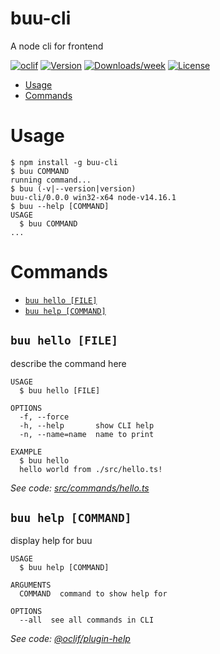 buu-cli
=======

A node cli for frontend

[![oclif](https://img.shields.io/badge/cli-oclif-brightgreen.svg)](https://oclif.io)
[![Version](https://img.shields.io/npm/v/buu-cli.svg)](https://npmjs.org/package/buu-cli)
[![Downloads/week](https://img.shields.io/npm/dw/buu-cli.svg)](https://npmjs.org/package/buu-cli)
[![License](https://img.shields.io/npm/l/buu-cli.svg)](https://github.com/dedoyle/buu-cli/blob/master/package.json)

<!-- toc -->
* [Usage](#usage)
* [Commands](#commands)
<!-- tocstop -->
# Usage
<!-- usage -->
```sh-session
$ npm install -g buu-cli
$ buu COMMAND
running command...
$ buu (-v|--version|version)
buu-cli/0.0.0 win32-x64 node-v14.16.1
$ buu --help [COMMAND]
USAGE
  $ buu COMMAND
...
```
<!-- usagestop -->
# Commands
<!-- commands -->
* [`buu hello [FILE]`](#buu-hello-file)
* [`buu help [COMMAND]`](#buu-help-command)

## `buu hello [FILE]`

describe the command here

```
USAGE
  $ buu hello [FILE]

OPTIONS
  -f, --force
  -h, --help       show CLI help
  -n, --name=name  name to print

EXAMPLE
  $ buu hello
  hello world from ./src/hello.ts!
```

_See code: [src/commands/hello.ts](https://github.com/dedoyle/buu-cli/blob/v0.0.0/src/commands/hello.ts)_

## `buu help [COMMAND]`

display help for buu

```
USAGE
  $ buu help [COMMAND]

ARGUMENTS
  COMMAND  command to show help for

OPTIONS
  --all  see all commands in CLI
```

_See code: [@oclif/plugin-help](https://github.com/oclif/plugin-help/blob/v3.2.2/src/commands/help.ts)_
<!-- commandsstop -->
